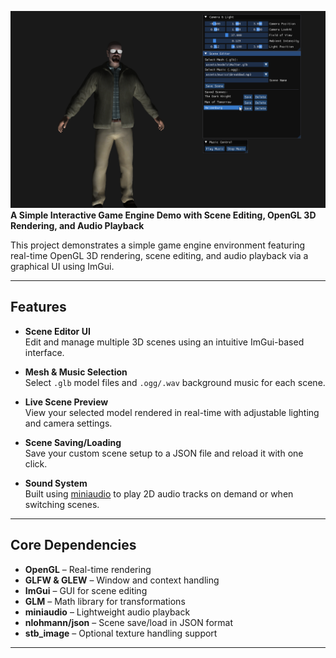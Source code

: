 ![Screenshot](assets/Demo.png)
**A Simple Interactive Game Engine Demo with Scene Editing, OpenGL 3D Rendering, and Audio Playback**

This project demonstrates a simple game engine environment featuring real-time OpenGL 3D rendering, scene editing, and audio playback via a graphical UI using ImGui.

---

## Features

- **Scene Editor UI**  
  Edit and manage multiple 3D scenes using an intuitive ImGui-based interface.

- **Mesh & Music Selection**  
  Select `.glb` model files and `.ogg/.wav` background music for each scene.

- **Live Scene Preview**  
  View your selected model rendered in real-time with adjustable lighting and camera settings.

- **Scene Saving/Loading**  
  Save your custom scene setup to a JSON file and reload it with one click.

- **Sound System**  
  Built using [miniaudio](https://miniaud.io/) to play 2D audio tracks on demand or when switching scenes.

---

## Core Dependencies

- **OpenGL** – Real-time rendering  
- **GLFW & GLEW** – Window and context handling  
- **ImGui** – GUI for scene editing  
- **GLM** – Math library for transformations  
- **miniaudio** – Lightweight audio playback  
- **nlohmann/json** – Scene save/load in JSON format  
- **stb_image** – Optional texture handling support

---

